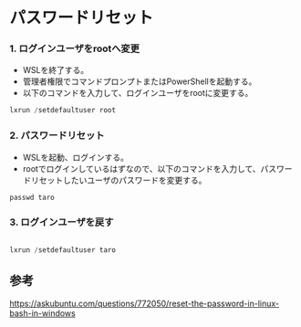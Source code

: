 ﻿# パスワードリセット


### 1. ログインユーザをrootへ変更

- WSLを終了する。
- 管理者権限でコマンドプロンプトまたはPowerShellを起動する。
- 以下のコマンドを入力して、ログインユーザをrootに変更する。

```powershell
lxrun /setdefaultuser root
```


### 2. パスワードリセット

- WSLを起動、ログインする。
- rootでログインしているはずなので、以下のコマンドを入力して、パスワードリセットしたいユーザのパスワードを変更する。

```powershell
passwd taro
```

### 3. ログインユーザを戻す

```powershell

lxrun /setdefaultuser taro
```

## 参考

https://askubuntu.com/questions/772050/reset-the-password-in-linux-bash-in-windows
